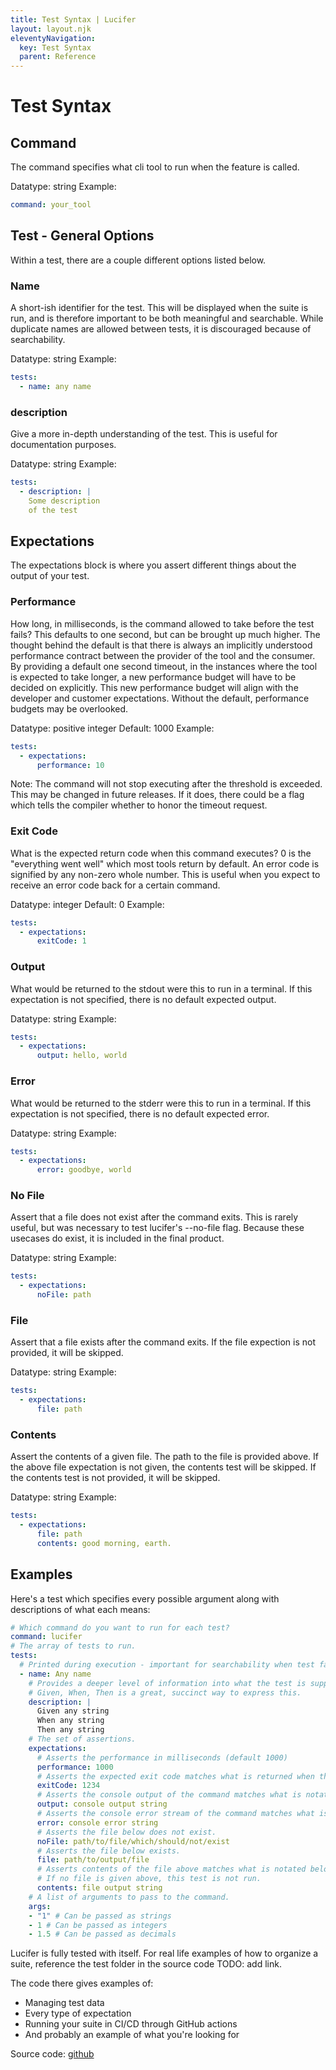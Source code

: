 ```yaml
---
title: Test Syntax | Lucifer
layout: layout.njk
eleventyNavigation:
  key: Test Syntax
  parent: Reference
---
```


# Test Syntax

## Command

The command specifies what cli tool to run when the feature is called. 

Datatype: string
Example:
```yaml
command: your_tool
```

## Test - General Options

Within a test, there are a couple different options listed below.

### Name

A short-ish identifier for the test. This will be displayed when the suite is run, and is therefore important to be both meaningful and searchable. While duplicate names are allowed between tests, it is discouraged because of searchability.

Datatype: string
Example:
```yaml
tests: 
  - name: any name
```

### description

Give a more in-depth understanding of the test. This is useful for documentation purposes. 

Datatype: string
Example:
```yaml
tests: 
  - description: |
    Some description
    of the test
```

## Expectations

The expectations block is where you assert different things about the output of your test.

### Performance

How long, in milliseconds, is the command allowed to take before the test fails? This defaults to one second, but can be brought up much higher. The thought behind the default is that there is always an implicitly understood performance contract between the provider of the tool and the consumer. By providing a default one second timeout, in the instances where the tool is expected to take longer, a new performance budget will have to be decided on explicitly. This new performance budget will align with the developer and customer expectations. Without the default, performance budgets may be overlooked.

Datatype: positive integer
Default: 1000
Example:
```yaml
tests: 
  - expectations: 
      performance: 10
```

Note: The command will not stop executing after the threshold is exceeded. This may be changed in future releases. If it does, there could be a flag which tells the compiler whether to honor the timeout request.

### Exit Code

What is the expected return code when this command executes? 0 is the "everything went well" which most tools return by default. An error code is signified by any non-zero whole number. This is useful when you expect to receive an error code back for a certain command.

Datatype: integer
Default: 0
Example:
```yaml
tests: 
  - expectations: 
      exitCode: 1
```

### Output

What would be returned to the stdout were this to run in a terminal. If this expectation is not specified, there is no default expected output.

Datatype: string
Example:
```yaml
tests: 
  - expectations: 
      output: hello, world
```

### Error

What would be returned to the stderr were this to run in a terminal. If this expectation is not specified, there is no default expected error.

Datatype: string
Example:
```yaml
tests: 
  - expectations: 
      error: goodbye, world
```

### No File

Assert that a file does not exist after the command exits. This is rarely useful, but was necessary to test lucifer's --no-file flag. Because these usecases do exist, it is included in the final product.

Datatype: string
Example:
```yaml
tests: 
  - expectations: 
      noFile: path
```

### File

Assert that a file exists after the command exits. If the file expection is not provided, it will be skipped.

Datatype: string
Example:
```yaml
tests: 
  - expectations: 
      file: path
```

### Contents

Assert the contents of a given file. The path to the file is provided above. If the above file expectation is not given, the contents test will be skipped. If the contents test is not provided, it will be skipped.

Datatype: string
Example:
```yaml
tests: 
  - expectations: 
      file: path
      contents: good morning, earth.
```

## Examples

Here's a test which specifies every possible argument along with descriptions of what each means:

```yaml
# Which command do you want to run for each test?
command: lucifer 
# The array of tests to run.
tests:
  # Printed during execution - important for searchability when test fails.
  - name: Any name
    # Provides a deeper level of information into what the test is supposed to assert.
    # Given, When, Then is a great, succinct way to express this.
    description: |
      Given any string
      When any string
      Then any string
    # The set of assertions.
    expectations:
      # Asserts the performance in milliseconds (default 1000)
      performance: 1000
      # Asserts the expected exit code matches what is returned when the tool is run. 
      exitCode: 1234
      # Asserts the console output of the command matches what is notated here.
      output: console output string
      # Asserts the console error stream of the command matches what is notated here.
      error: console error string
      # Asserts the file below does not exist.
      noFile: path/to/file/which/should/not/exist
      # Asserts the file below exists.
      file: path/to/output/file
      # Asserts contents of the file above matches what is notated below.
      # If no file is given above, this test is not run.
      contents: file output string
    # A list of arguments to pass to the command.
    args:
    - "1" # Can be passed as strings
    - 1 # Can be passed as integers
    - 1.5 # Can be passed as decimals
```

Lucifer is fully tested with itself. For real life examples of how to organize a suite, reference the test folder in the source code TODO: add link.

The code there gives examples of:
- Managing test data
- Every type of expectation
- Running your suite in CI/CD through GitHub actions
- And probably an example of what you're looking for

Source code: [github](https://github.com/winstonpuckett/lucifer)


